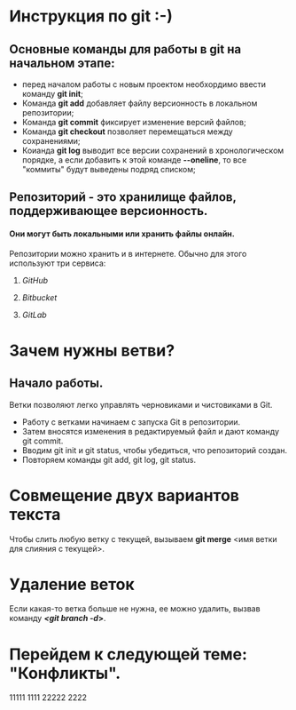 # Инструкция по git :-)
## Основные команды для работы в git на начальном этапе:

* перед началом работы с новым проектом необхордимо ввести команду **git init**;
* Команда **git add** добавляет файлу версионность в локальном репозитории;
* Команда **git commit** фиксирует изменение версий файлов;
* Команда **git checkout** позволяет перемещаться между сохранениями;
* Коианда **git log** выводит все версии сохранений в хронологическом порядке, а если добавить к этой команде **--oneline**, то все "коммиты" будут выведены подряд списком;

## Репозиторий - это хранилище файлов, поддерживающее версионность.
#### Они могут быть локальными или хранить файлы онлайн.

Репозитории можно хранить и в интернете. Обычно для этого используют три сервиса:

1. *GitHub*

2. *Bitbucket*

3. *GitLab*
# Зачем нужны ветви?
## Начало работы. 
Ветки позволяют легко управлять
черновиками и чистовиками в Git. 

* Работу с ветками начинаем с запуска Git в репозитории.
* Затем вносятся изменения в редактируемый файл и дают команду git commit.
* Вводим git init и git status, чтобы убедиться, что репозиторий создан.
* Повторяем команды git add, git log, git status.

# Совмещение двух вариантов текста

Чтобы слить любую ветку с текущей, вызываем **git merge** <имя ветки для слияния с текущей>.


# Удаление веток

Если какая-то ветка больше не нужна, ее можно удалить, вызвав команду __*<git branch -d*>__. 

# __Перейдем к следующей теме: "Конфликты".__

11111 1111
22222 2222

